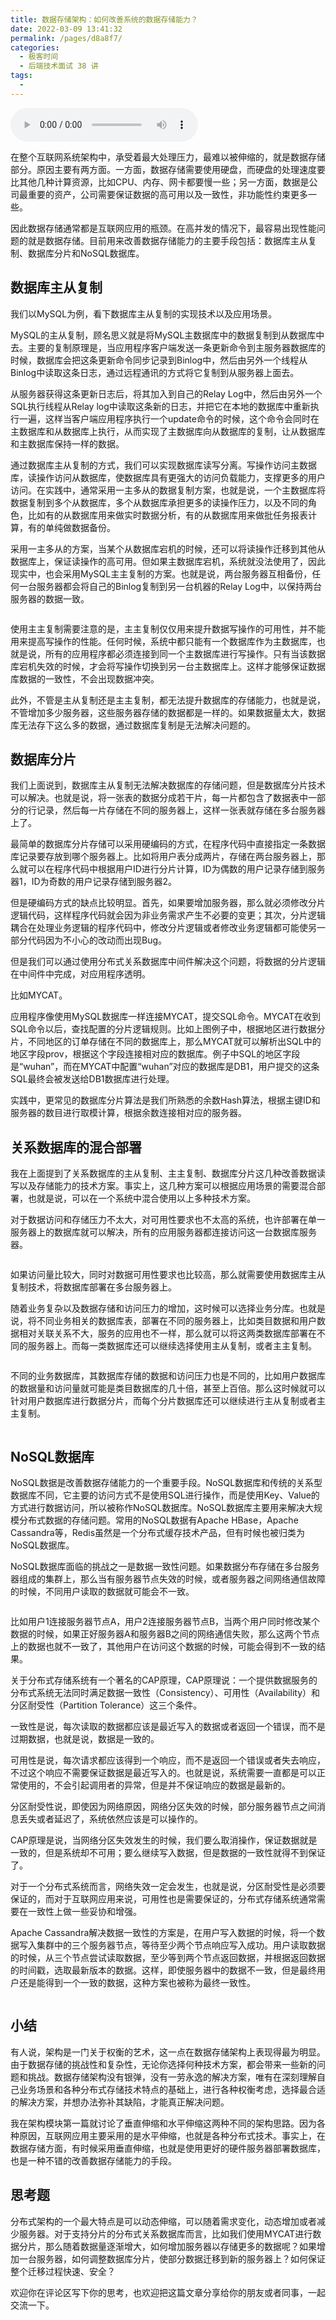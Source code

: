 ```yaml
---
title: 数据存储架构：如何改善系统的数据存储能力？
date: 2022-03-09 13:41:32
permalink: /pages/d8a8f7/
categories:
  - 极客时间
  - 后端技术面试 38 讲
tags:
  - 
---
```

<audio title="25.数据存储架构：如何改善系统的数据存储能力？" src="https://static001.geekbang.org/resource/audio/f4/89/f451f738a611e9a52301752affca0a89.mp3" controls="controls"></audio> 
<p>在整个互联网系统架构中，承受着最大处理压力，最难以被伸缩的，就是数据存储部分。原因主要有两方面。一方面，数据存储需要使用硬盘，而硬盘的处理速度要比其他几种计算资源，比如CPU、内存、网卡都要慢一些；另一方面，数据是公司最重要的资产，公司需要保证数据的高可用以及一致性，非功能性约束更多一些。</p><p>因此数据存储通常都是互联网应用的瓶颈。在高并发的情况下，最容易出现性能问题的就是数据存储。目前用来改善数据存储能力的主要手段包括：数据库主从复制、数据库分片和NoSQL数据库。</p><h2>数据库主从复制</h2><p>我们以MySQL为例，看下数据库主从复制的实现技术以及应用场景。</p><p>MySQL的主从复制，顾名思义就是将MySQL主数据库中的数据复制到从数据库中去。主要的复制原理是，当应用程序客户端发送一条更新命令到主服务器数据库的时候，数据库会把这条更新命令同步记录到Binlog中，然后由另外一个线程从Binlog中读取这条日志，通过远程通讯的方式将它复制到从服务器上面去。</p><p>从服务器获得这条更新日志后，将其加入到自己的Relay Log中，然后由另外一个SQL执行线程从Relay log中读取这条新的日志，并把它在本地的数据库中重新执行一遍，这样当客户端应用程序执行一个update命令的时候，这个命令会同时在主数据库和从数据库上执行，从而实现了主数据库向从数据库的复制，让从数据库和主数据库保持一样的数据。</p><!-- [[[read_end]]] --><p><img src="https://static001.geekbang.org/resource/image/b4/cc/b44938ad3560931905ecdfdd763d50cc.png" alt=""><br>
通过数据库主从复制的方式，我们可以实现数据库读写分离。写操作访问主数据库，读操作访问从数据库，使数据库具有更强大的访问负载能力，支撑更多的用户访问。在实践中，通常采用一主多从的数据复制方案，也就是说，一个主数据库将数据复制到多个从数据库，多个从数据库承担更多的读操作压力，以及不同的角色，比如有的从数据库用来做实时数据分析，有的从数据库用来做批任务报表计算，有的单纯做数据备份。</p><p>采用一主多从的方案，当某个从数据库宕机的时候，还可以将读操作迁移到其他从数据库上，保证读操作的高可用。但如果主数据库宕机，系统就没法使用了，因此现实中，也会采用MySQL主主复制的方案。也就是说，两台服务器互相备份，任何一台服务器都会将自己的Binlog复制到另一台机器的Relay Log中，以保持两台服务器的数据一致。</p><p><img src="https://static001.geekbang.org/resource/image/2c/0f/2ca67b5a646b7a1ee206f32c78303e0f.png" alt=""></p><p>使用主主复制需要注意的是，主主复制仅仅用来提升数据写操作的可用性，并不能用来提高写操作的性能。任何时候，系统中都只能有一个数据库作为主数据库，也就是说，所有的应用程序都必须连接到同一个主数据库进行写操作。只有当该数据库宕机失效的时候，才会将写操作切换到另一台主数据库上。这样才能够保证数据库数据的一致性，不会出现数据冲突。</p><p>此外，不管是主从复制还是主主复制，都无法提升数据库的存储能力，也就是说，不管增加多少服务器，这些服务器存储的数据都是一样的。如果数据量太大，数据库无法存下这么多的数据，通过数据库复制是无法解决问题的。</p><h2>数据库分片</h2><p>我们上面说到，数据库主从复制无法解决数据库的存储问题，但是数据库分片技术可以解决。也就是说，将一张表的数据分成若干片，每一片都包含了数据表中一部分的行记录，然后每一片存储在不同的服务器上，这样一张表就存储在多台服务器上了。</p><p>最简单的数据库分片存储可以采用硬编码的方式，在程序代码中直接指定一条数据库记录要存放到哪个服务器上。比如将用户表分成两片，存储在两台服务器上，那么就可以在程序代码中根据用户ID进行分片计算，ID为偶数的用户记录存储到服务器1，ID为奇数的用户记录存储到服务器2。</p><p><img src="https://static001.geekbang.org/resource/image/76/38/76a4efee00c67cb1fa745b6f3dfdfa38.png" alt=""><br>
但是硬编码方式的缺点比较明显。首先，如果要增加服务器，那么就必须修改分片逻辑代码，这样程序代码就会因为非业务需求产生不必要的变更；其次，分片逻辑耦合在处理业务逻辑的程序代码中，修改分片逻辑或者修改业务逻辑都可能使另一部分代码因为不小心的改动而出现Bug。</p><p>但是我们可以通过使用分布式关系数据库中间件解决这个问题，将数据的分片逻辑在中间件中完成，对应用程序透明。</p><p>比如MYCAT。</p><p><img src="https://static001.geekbang.org/resource/image/c3/d7/c3e3bae9e9ed1c5de922d0d6be000ad7.png" alt=""><br>
应用程序像使用MySQL数据库一样连接MYCAT，提交SQL命令。MYCAT在收到SQL命令以后，查找配置的分片逻辑规则。比如上图例子中，根据地区进行数据分片，不同地区的订单存储在不同的数据库上，那么MYCAT就可以解析出SQL中的地区字段prov，根据这个字段连接相对应的数据库。例子中SQL的地区字段是“wuhan”，而在MYCAT中配置“wuhan”对应的数据库是DB1，用户提交的这条SQL最终会被发送给DB1数据库进行处理。</p><p>实践中，更常见的数据库分片算法是我们所熟悉的余数Hash算法，根据主键ID和服务器的数目进行取模计算，根据余数连接相对应的服务器。</p><h2>关系数据库的混合部署</h2><p>我在上面提到了关系数据库的主从复制、主主复制、数据库分片这几种改善数据读写以及存储能力的技术方案。事实上，这几种方案可以根据应用场景的需要混合部署，也就是说，可以在一个系统中混合使用以上多种技术方案。</p><p>对于数据访问和存储压力不太大，对可用性要求也不太高的系统，也许部署在单一服务器上的数据库就可以解决，所有的应用服务器都连接访问这一台数据库服务器。</p><p><img src="https://static001.geekbang.org/resource/image/88/3d/881e828ef3768b01e5f4cca64f14673d.png" alt=""></p><p>如果访问量比较大，同时对数据可用性要求也比较高，那么就需要使用数据库主从复制技术，将数据库部署在多台服务器上。</p><p><img src="https://static001.geekbang.org/resource/image/67/90/6766189ab62fc48871858084455d9b90.png" alt=""><br>
随着业务复杂以及数据存储和访问压力的增加，这时候可以选择业务分库。也就是说，将不同业务相关的数据库表，部署在不同的服务器上，比如类目数据和用户数据相对关联关系不大，服务的应用也不一样，那么就可以将这两类数据库部署在不同的服务器上。而每一类数据库还可以继续选择使用主从复制，或者主主复制。</p><p><img src="https://static001.geekbang.org/resource/image/9b/7b/9b09155fb8e7f744cbbdbd7896ef5e7b.png" alt=""></p><p>不同的业务数据库，其数据库存储的数据和访问压力也是不同的，比如用户数据库的数据量和访问量就可能是类目数据库的几十倍，甚至上百倍。那么这时候就可以针对用户数据库进行数据分片，而每个分片数据库还可以继续进行主从复制或者主主复制。</p><p><img src="https://static001.geekbang.org/resource/image/c8/98/c8094fc37a2d2402e3b737b44a14a398.png" alt=""></p><h2>NoSQL数据库</h2><p>NoSQL数据是改善数据存储能力的一个重要手段。NoSQL数据库和传统的关系型数据库不同，它主要的访问方式不是使用SQL进行操作，而是使用Key、Value的方式进行数据访问，所以被称作NoSQL数据库。NoSQL数据库主要用来解决大规模分布式数据的存储问题。常用的NoSQL数据有Apache HBase，Apache Cassandra等，Redis虽然是一个分布式缓存技术产品，但有时候也被归类为NoSQL数据库。</p><p>NoSQL数据库面临的挑战之一是数据一致性问题。如果数据分布存储在多台服务器组成的集群上，那么当有服务器节点失效的时候，或者服务器之间网络通信故障的时候，不同用户读取的数据就可能会不一致。</p><p><img src="https://static001.geekbang.org/resource/image/9b/d0/9bad2794b6538d0fe456cd6736882cd0.png" alt=""></p><p>比如用户1连接服务器节点A，用户2连接服务器节点B，当两个用户同时修改某个数据的时候，如果正好服务器A和服务器B之间的网络通信失败，那么这两个节点上的数据也就不一致了，其他用户在访问这个数据的时候，可能会得到不一致的结果。</p><p>关于分布式存储系统有一个著名的CAP原理，CAP原理说：一个提供数据服务的分布式系统无法同时满足数据一致性（Consistency）、可用性（Availability）和分区耐受性（Partition Tolerance）这三个条件。</p><p>一致性是说，每次读取的数据都应该是最近写入的数据或者返回一个错误，而不是过期数据，也就是说，数据是一致的。</p><p>可用性是说，每次请求都应该得到一个响应，而不是返回一个错误或者失去响应，不过这个响应不需要保证数据是最近写入的。也就是说，系统需要一直都是可以正常使用的，不会引起调用者的异常，但是并不保证响应的数据是最新的。</p><p>分区耐受性说，即使因为网络原因，网络分区失效的时候，部分服务器节点之间消息丢失或者延迟了，系统依然应该是可以操作的。</p><p>CAP原理是说，当网络分区失效发生的时候，我们要么取消操作，保证数据就是一致的，但是系统却不可用；要么继续写入数据，但是数据的一致性就得不到保证了。</p><p>对于一个分布式系统而言，网络失效一定会发生，也就是说，分区耐受性是必须要保证的，而对于互联网应用来说，可用性也是需要保证的，分布式存储系统通常需要在一致性上做一些妥协和增强。</p><p>Apache Cassandra解决数据一致性的方案是，在用户写入数据的时候，将一个数据写入集群中的三个服务器节点，等待至少两个节点响应写入成功。用户读取数据的时候，从三个节点尝试读取数据，至少等到两个节点返回数据，并根据返回数据的时间戳，选取最新版本的数据。这样，即使服务器中的数据不一致，但是最终用户还是能得到一个一致的数据，这种方案也被称为最终一致性。</p><p><img src="https://static001.geekbang.org/resource/image/8a/dc/8ad71240caaf1fcba3b22e711a4b0bdc.png" alt=""></p><h2>小结</h2><p>有人说，架构是一门关于权衡的艺术，这一点在数据存储架构上表现得最为明显。由于数据存储的挑战性和复杂性，无论你选择何种技术方案，都会带来一些新的问题和挑战。数据存储架构没有银弹，没有一劳永逸的解决方案，唯有在深刻理解自己业务场景和各种分布式存储技术特点的基础上，进行各种权衡考虑，选择最合适的解决方案，并想办法弥补其缺陷，才能真正解决问题。</p><p>我在架构模块第一篇就讨论了垂直伸缩和水平伸缩这两种不同的架构思路。因为各种原因，互联网应用主要采用的是水平伸缩，也就是各种分布式技术。事实上，在数据存储方面，有时候采用垂直伸缩，也就是使用更好的硬件服务器部署数据库，也是一种不错的改善数据存储能力的手段。</p><h2>思考题</h2><p>分布式架构的一个最大特点是可以动态伸缩，可以随着需求变化，动态增加或者减少服务器。对于支持分片的分布式关系数据库而言，比如我们使用MYCAT进行数据分片，那么随着数据量逐渐增大，如何增加服务器以存储更多的数据呢？如果增加一台服务器，如何调整数据库分片，使部分数据迁移到新的服务器上？如何保证整个迁移过程快速、安全？</p><p>欢迎你在评论区写下你的思考，也欢迎把这篇文章分享给你的朋友或者同事，一起交流一下。</p>